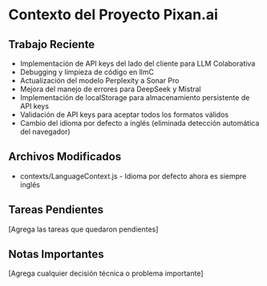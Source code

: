 # Contexto del Proyecto Pixan.ai

## Trabajo Reciente
- Implementación de API keys del lado del cliente para LLM Colaborativa
- Debugging y limpieza de código en llmC
- Actualización del modelo Perplexity a Sonar Pro
- Mejora del manejo de errores para DeepSeek y Mistral
- Implementación de localStorage para almacenamiento persistente de API keys
- Validación de API keys para aceptar todos los formatos válidos
- Cambio del idioma por defecto a inglés (eliminada detección automática del navegador)

## Archivos Modificados
- contexts/LanguageContext.js - Idioma por defecto ahora es siempre inglés

## Tareas Pendientes
[Agrega las tareas que quedaron pendientes]

## Notas Importantes
[Agrega cualquier decisión técnica o problema importante]
